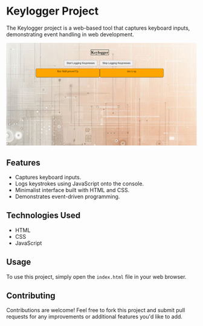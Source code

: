 # Keylogger Project

The Keylogger project is a web-based tool that captures keyboard inputs, demonstrating event handling in web development.

![Preview](KeyLogger_Preview.png)

## Features

- Captures keyboard inputs.
- Logs keystrokes using JavaScript onto the console.
- Minimalist interface built with HTML and CSS.
- Demonstrates event-driven programming.

## Technologies Used

- HTML
- CSS
- JavaScript

## Usage

To use this project, simply open the `index.html` file in your web browser.

## Contributing

Contributions are welcome! Feel free to fork this project and submit pull requests for any improvements or additional features you'd like to add.

